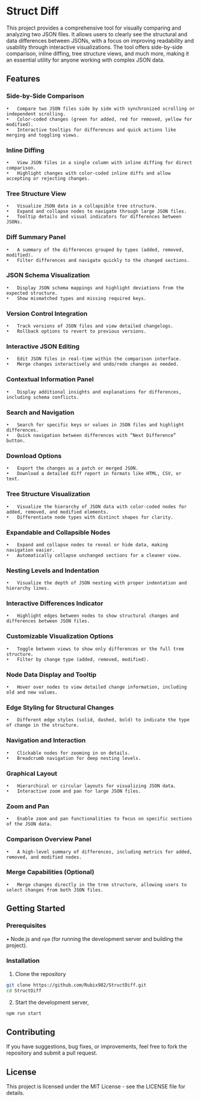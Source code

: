 # Struct Diff

This project provides a comprehensive tool for visually comparing and analyzing two JSON files. It allows users to clearly see the structural and data differences between JSONs, with a focus on improving readability and usability through interactive visualizations. The tool offers side-by-side comparison, inline diffing, tree structure views, and much more, making it an essential utility for anyone working with complex JSON data.

## Features

### Side-by-Side Comparison
	•	Compare two JSON files side by side with synchronized scrolling or independent scrolling.
	•	Color-coded changes (green for added, red for removed, yellow for modified).
	•	Interactive tooltips for differences and quick actions like merging and toggling views.

### Inline Diffing
	•	View JSON files in a single column with inline diffing for direct comparison.
	•	Highlight changes with color-coded inline diffs and allow accepting or rejecting changes.

### Tree Structure View
	•	Visualize JSON data in a collapsible tree structure.
	•	Expand and collapse nodes to navigate through large JSON files.
	•	Tooltip details and visual indicators for differences between JSONs.

### Diff Summary Panel
	•	A summary of the differences grouped by types (added, removed, modified).
	•	Filter differences and navigate quickly to the changed sections.

### JSON Schema Visualization
	•	Display JSON schema mappings and highlight deviations from the expected structure.
	•	Show mismatched types and missing required keys.

### Version Control Integration
	•	Track versions of JSON files and view detailed changelogs.
	•	Rollback options to revert to previous versions.

### Interactive JSON Editing
	•	Edit JSON files in real-time within the comparison interface.
	•	Merge changes interactively and undo/redo changes as needed.

### Contextual Information Panel
	•	Display additional insights and explanations for differences, including schema conflicts.

### Search and Navigation
	•	Search for specific keys or values in JSON files and highlight differences.
	•	Quick navigation between differences with “Next Difference” button.

### Download Options
	•	Export the changes as a patch or merged JSON.
	•	Download a detailed diff report in formats like HTML, CSV, or text.

### Tree Structure Visualization
	•	Visualize the hierarchy of JSON data with color-coded nodes for added, removed, and modified elements.
	•	Differentiate node types with distinct shapes for clarity.

### Expandable and Collapsible Nodes
	•	Expand and collapse nodes to reveal or hide data, making navigation easier.
	•	Automatically collapse unchanged sections for a cleaner view.

### Nesting Levels and Indentation
	•	Visualize the depth of JSON nesting with proper indentation and hierarchy lines.

### Interactive Differences Indicator
	•	Highlight edges between nodes to show structural changes and differences between JSON files.

### Customizable Visualization Options
	•	Toggle between views to show only differences or the full tree structure.
	•	Filter by change type (added, removed, modified).

### Node Data Display and Tooltip
	•	Hover over nodes to view detailed change information, including old and new values.

### Edge Styling for Structural Changes
	•	Different edge styles (solid, dashed, bold) to indicate the type of change in the structure.

### Navigation and Interaction
	•	Clickable nodes for zooming in on details.
	•	Breadcrumb navigation for deep nesting levels.

### Graphical Layout
	•	Hierarchical or circular layouts for visualizing JSON data.
	•	Interactive zoom and pan for large JSON files.

### Zoom and Pan
	•	Enable zoom and pan functionalities to focus on specific sections of the JSON data.

### Comparison Overview Panel
	•	A high-level summary of differences, including metrics for added, removed, and modified nodes.

### Merge Capabilities (Optional)
	•	Merge changes directly in the tree structure, allowing users to select changes from both JSON files.

## Getting Started

### Prerequisites

•	Node.js and `npm` (for running the development server and building the project).

### Installation

1.	Clone the repository

```sh
git clone https://github.com/Rubix982/StructDiff.git
cd StructDiff
```

2.	Start the development server,

```sh
npm run start
```

## Contributing

If you have suggestions, bug fixes, or improvements, feel free to fork the repository and submit a pull request.

## License

This project is licensed under the MIT License - see the LICENSE file for details.
